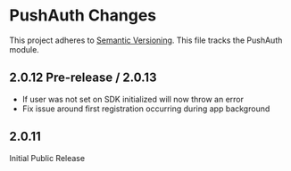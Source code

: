 # PushAuth Changes

This project adheres to [Semantic Versioning](https://semver.org/).  This file tracks the PushAuth module.

## 2.0.12 Pre-release / 2.0.13

- If user was not set on SDK initialized will now throw an error
- Fix issue around first registration occurring during app background

## 2.0.11

Initial Public Release
